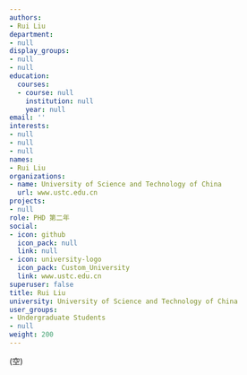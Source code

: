 ```yaml
---
authors:
- Rui Liu
department:
- null
display_groups:
- null
- null
education:
  courses:
  - course: null
    institution: null
    year: null
email: ''
interests:
- null
- null
- null
names:
- Rui Liu
organizations:
- name: University of Science and Technology of China
  url: www.ustc.edu.cn
projects:
- null
role: PHD 第二年
social:
- icon: github
  icon_pack: null
  link: null
- icon: university-logo
  icon_pack: Custom_University
  link: www.ustc.edu.cn
superuser: false
title: Rui Liu
university: University of Science and Technology of China
user_groups:
- Undergraduate Students
- null
weight: 200
---
```


(空)
